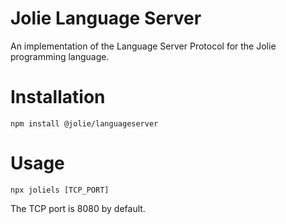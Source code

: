 # Jolie Language Server

An implementation of the Language Server Protocol for the Jolie programming language.

# Installation

`npm install @jolie/languageserver`

# Usage

`npx joliels [TCP_PORT]`

The TCP port is 8080 by default.